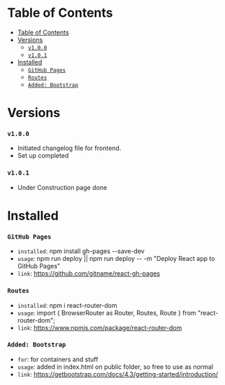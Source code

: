 # Table of Contents
- [Table of Contents](#table-of-contents)
- [Versions](#versions)
    - [`v1.0.0`](#v100)
    - [`v1.0.1`](#v101)
- [Installed](#installed)
    - [`GitHub Pages`](#github-pages)
    - [`Routes`](#routes)
    - [`Added: Bootstrap`](#added-bootstrap)

# Versions

### `v1.0.0`
- Initiated changelog file for frontend.
- Set up completed

### `v1.0.1`
- Under Construction page done


# Installed
###  `GitHub Pages`
- `installed`: npm install gh-pages --save-dev
- `usage`: npm run deploy || npm run deploy -- -m "Deploy React app to GitHub Pages" 
- `link`: https://github.com/gitname/react-gh-pages

###  `Routes`
- `installed`: npm i react-router-dom
- `usage`: import { BrowserRouter as Router, Routes, Route } from "react-router-dom"; 
- `link`: https://www.npmjs.com/package/react-router-dom

###  `Added: Bootstrap`
- `for`: for containers and stuff
- `usage`: added in index.html on public folder, so free to use as normal 
- `link`: https://getbootstrap.com/docs/4.3/getting-started/introduction/



<!-- CheatCodes: -->
<!-- To do done: alt + c || alt + s -->
<!-- Table of contents: ctrl + shift + p, Create Tareable of Contents -->
<!-- Preview: ctrl + shift + v -->